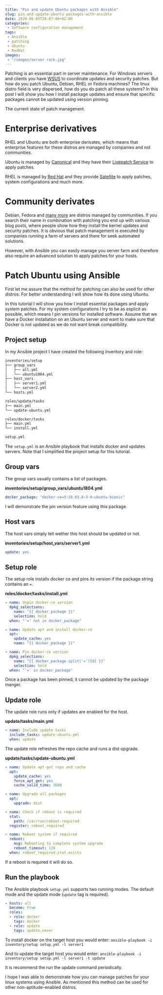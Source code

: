 ```yaml
---
title: "Pin and update Ubuntu packages with Ansible"
slug: pin-and-update-ubuntu-packages-with-ansible
date: 2020-06-05T20:07:00+02:00
categories:
 - Software configuration management
tags:
 - Ansible
 - patching
 - Ubuntu
 - RedHat
images:
 - "/images/server rack.jpg"
---
```


Patching is an essential part in server maintenance. For Windows servers and clients you have [WSUS](https://de.wikipedia.org/wiki/Windows_Server_Update_Services) to coordinate updates and security patches. But how do you patch Ubuntu, Debian, RHEL or Fedora machines? The linux distro field is very dispersed, how do you do patch all these systems? In this post I will show you how I install package updates and ensure that specific packages cannot be updated using version pinning.
<!--more-->

The current state of patch managenent.

#  Enterprise derivatives

RHEL and Ubuntu are both enterprise derivates, which means that enterprise features for these distros are managed by companies and not communities.

Ubuntu is managed by [Canonical](https://canonical.com/) and they have their [Livepatch Service](https://ubuntu.com/livepatch) to apply patches.

RHEL is managed by [Red Hat](https://www.redhat.com/) and they provide [Satellite](https://www.redhat.com/de/technologies/management/satellite) to apply patches, system configurations and much more.

# Community derivates

Debian, Fedora and [many more](https://en.wikipedia.org/wiki/List_of_Linux_distributions) are distros managed by communities. If you search their name in combination with patching you end up with various blog posts, where people show how they install the kernel updates and security patches. It is obvious that patch management is executed by companies running a farm of servers and there for seek automated solutions.

However, with Ansible you can easily manage you server farm and therefore also require an advanced solution to apply patches for your hosts.

# Patch Ubuntu using Ansible

First let me assure that the method for patching can also be used for other distros. For better understanding I will show how its done using Ubuntu.

In this tutorial I will show you how I install essential packages and apply system patches. For my system configurations I try to be as explicit as possible, which means I pin versions for installed software. Assume that we have a Docker installation on an Ubuntu server and want to make sure that Docker is not updated as we do not want break compatibility.

## Project setup

In my Ansible project I have created the following inventory and role:

```txt
inventories/setup
├── group_vars
│   ├── all.yml
│   └── ubuntu1804.yml
├── host_vars
│   ├── server1.yml
│   └── server2.yml
└── hosts.yml

roles/update/tasks
├── main.yml
└── update-ubuntu.yml

roles/docker/tasks
├── main.yml
└── install.yml

setup.yml
```

The `setup.yml` is an Ansible playbook that installs docker and updates servers. Note that I simplified the project setup for this tutorial.

## Group vars

The group vars usually contains a list of packages.

**inventories/setup/group_vars/ubuntu1804.yml**

```yml
docker_package: "docker-ce=5:19.03.8~3-0~ubuntu-bionic"
```

I will demonstrate the pin version feature using this package.

## Host vars

The host vars simply tell wether this host should be updated or not.

**inventories/setup/host_vars/server1.yml**

```yml
update: yes
```

## Setup role

The setup role installs docker ce and pins its version if the package string contains an `=`.

**roles/docker/tasks/install.yml**

```yml
- name: Unpin docker-ce version
  dpkg_selections:
    name: "{{ docker_package }}"
    selection: hold
  when: "'=' not in docker_package"

- name: Update apt and install docker-ce
  apt:
    update_cache: yes
    name: "{{ docker_package }}"

- name: Pin docker-ce version
  dpkg_selections:
    name: "{{ docker_package.split('=')[0] }}"
    selection: hold
  when: "'=' in docker_package"
```

Once a package has been pinned, it cannot be updated by the package manger.

## Update role

The update role runs only if updates are enabled for the host.

**update/tasks/main.yml**

```yml
- name: Include update tasks
  include_tasks: update-ubuntu.yml
  when: update
```

The update role refreshes the repo cache and runs a dist upgrade.

**update/tasks/update-ubuntu.yml**

```yml
- name: Update apt-get repo and cache
  apt:
    update_cache: yes
    force_apt_get: yes
    cache_valid_time: 3600

- name: Upgrade all packages
  apt:
    upgrade: dist

- name: Check if reboot is required
  stat: 
    path: /var/run/reboot-required
  register: reboot_required

- name: Reboot system if required
  reboot:
    msg: Rebooting to complete system upgrade
    reboot_timeout: 120
  when: reboot_required.stat.exists
```

If a reboot is required it will do so.

## Run the playbook

The Ansible playbook `setup.yml` supports two running modes. The default mode and the update mode (`update` tag is required).

```yml
- hosts: all
  become: true
  roles:
  - role: docker
    tags: docker
  - role: update
    tags: update,never
```

To install docker on the target host you would enter: `ansible-playbook -i inventory/setup setup.yml -l server1`

And to update the target host you would enter: `ansible-playbook -i inventory/setup setup.yml -l server1 -t update`

It is recommend the run the update command periodically.

I hope I was able to demonstrate how you can manage patches for your linux systems using Ansible. As mentioned this method can be used for other non-aptitude-enabled distros.
